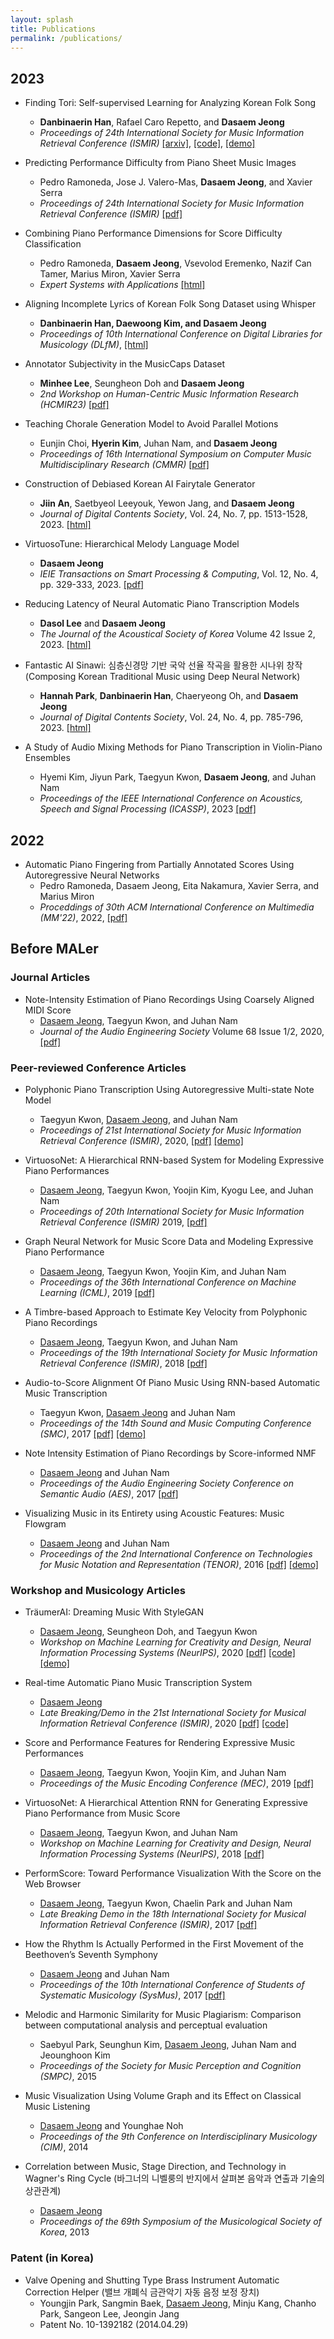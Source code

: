 ```yaml
---
layout: splash
title: Publications
permalink: /publications/
---
```


## 2023
* Finding Tori: Self-supervised Learning for Analyzing Korean Folk Song
	+ **Danbinaerin Han**, Rafael Caro Repetto, and **Dasaem Jeong**
	+ *Proceedings of 24th International Society for Music Information Retrieval Conference (ISMIR)* [[arxiv]](https://arxiv.org/abs/2308.02249), [[code]](https://github.com/danbinaerinHan/finding-tori), [[demo]](https://danbinaerinhan.github.io/korean-folksong-visualization/)

* Predicting Performance Difficulty from Piano Sheet Music Images
	+ Pedro Ramoneda, Jose J. Valero-Mas, **Dasaem Jeong**, and Xavier Serra
	+ *Proceedings of 24th International Society for Music Information Retrieval Conference (ISMIR)* [[pdf]](https://repositori.upf.edu/bitstream/handle/10230/58122/Ramoneda_ism_pred.pdf)

* Combining Piano Performance Dimensions for Score Difficulty Classification
	+ Pedro Ramoneda, **Dasaem Jeong**, Vsevolod Eremenko, Nazif Can Tamer, Marius Miron, Xavier Serra
	+ *Expert Systems with Applications* [[html]](https://doi.org/10.1016/j.eswa.2023.121776)

* Aligning Incomplete Lyrics of Korean Folk Song Dataset using Whisper
	+ **Danbinaerin Han, Daewoong Kim, and Dasaem Jeong**
	+ *Proceedings of 10th International Conference on Digital Libraries for Musicology (DLfM)*, [[html]](https://dl.acm.org/doi/10.1145/3625135.3625154)

* Annotator Subjectivity in the MusicCaps Dataset
	+ **Minhee Lee**, Seungheon Doh and **Dasaem Jeong**
	+ *2nd Workshop on Human-Centric Music Information Research (HCMIR23)* [[pdf]](https://ceur-ws.org/Vol-3528/paper6.pdf)

* Teaching Chorale Generation Model to Avoid Parallel Motions
	+ Eunjin Choi, **Hyerin Kim**, Juhan Nam, and **Dasaem Jeong**
	+ *Proceedings of 16th International Symposium on Computer Music Multidisciplinary Research (CMMR)* [[pdf]](https://zenodo.org/records/10112462)

* Construction of Debiased Korean AI Fairytale Generator
	+ **Jiin An**, Saetbyeol Leeyouk, Yewon Jang, and **Dasaem Jeong**
	+ *Journal of Digital Contents Society*, Vol. 24, No. 7, pp. 1513-1528, 2023. [[html]](https://doi.org/10.9728/dcs.2023.24.7.1513)

* VirtuosoTune: Hierarchical Melody Language Model
	+ **Dasaem Jeong**
	+ *IEIE Transactions on Smart Processing & Computing*, Vol. 12, No. 4, pp. 329-333, 2023. [[pdf]](http://ieiespc.org/AURIC_OPEN_temp/RDOC/ieie03/ieietspc_202308_006.pdf)

* Reducing Latency of Neural Automatic Piano Transcription Models
	+ **Dasol Lee** and **Dasaem Jeong**
	+ *The Journal of the Acoustical Society of Korea* Volume 42 Issue 2, 2023. [[html]](https://www.jask.or.kr/articles/xml/XgKP/)

* Fantastic AI Sinawi: 심층신경망 기반 국악 선율 작곡을 활용한 시나위 창작 (Composing Korean Traditional Music using Deep Neural Network)
	+ **Hannah Park**, **Danbinaerin Han**, Chaeryeong Oh, and **Dasaem Jeong**
	+ *Journal of Digital Contents Society*,  Vol. 24, No. 4, pp. 785-796, 2023. [[html]](https://doi.org/10.9728/dcs.2023.24.4.785)

* A Study of Audio Mixing Methods for Piano Transcription in Violin-Piano Ensembles
	+ Hyemi Kim, Jiyun Park, Taegyun Kwon, **Dasaem Jeong**, and Juhan Nam
	+ *Proceedings of the IEEE International Conference on Acoustics, Speech and Signal Processing (ICASSP)*, 2023 [[pdf]](https://ieeexplore.ieee.org/document/10095061)


## 2022
* Automatic Piano Fingering from Partially Annotated Scores Using Autoregressive Neural Networks
	+ Pedro Ramoneda, Dasaem Jeong, Eita Nakamura, Xavier Serra, and Marius Miron
	+ *Proceddings of 30th ACM International Conference on Multimedia (MM'22)*, 2022, [[pdf]](https://repositori.upf.edu/handle/10230/54308)


## Before MALer
### Journal Articles

* Note-Intensity Estimation of Piano Recordings Using Coarsely Aligned MIDI Score
	+ <u>Dasaem Jeong</u>, Taegyun Kwon, and Juhan Nam
	+ *Journal of the Audio Engineering Society* Volume 68 Issue 1/2, 2020, [[pdf]](http://www.aes.org/e-lib/browse.cfm?elib=20716)



### Peer-reviewed Conference Articles


* Polyphonic Piano Transcription Using Autoregressive Multi-state Note Model
	+ Taegyun Kwon, <u>Dasaem Jeong</u>,  and Juhan Nam
	+ *Proceedings of 21st International Society for Music Information Retrieval Conference (ISMIR)*, 2020, [[pdf]](https://program.ismir2020.net/poster_3-17.html) [[demo]](https://taegyunkwon.github.io/ar_multi_transcription/)

* VirtuosoNet: A Hierarchical RNN-based System for Modeling Expressive Piano Performances 
	+ <u>Dasaem Jeong</u>, Taegyun Kwon, Yoojin Kim, Kyogu Lee, and Juhan Nam
	+ *Proceedings of 20th International Society for Music Information Retrieval Conference (ISMIR)* 2019, [[pdf]](https://archives.ismir.net/ismir2019/paper/000112.pdf)

* Graph Neural Network for Music Score Data and Modeling Expressive Piano Performance
	+ <u>Dasaem Jeong</u>, Taegyun Kwon, Yoojin Kim, and Juhan Nam
	+ *Proceedings of the 36th International Conference on Machine Learning (ICML)*, 2019 [[pdf]](http://proceedings.mlr.press/v97/jeong19a/jeong19a.pdf)

* A Timbre-based Approach to Estimate Key Velocity from Polyphonic Piano Recordings  
	+ <u>Dasaem Jeong</u>, Taegyun Kwon, and Juhan Nam
	+ *Proceedings of the 19th International Society for Music Information Retrieval Conference (ISMIR)*, 2018 [[pdf]](http://ismir2018.ircam.fr/doc/pdfs/196_Paper.pdf)

* Audio-to-Score Alignment Of Piano Music Using RNN-based Automatic Music Transcription 
	+ Taegyun Kwon, <u>Dasaem Jeong</u> and Juhan Nam
	+ *Proceedings of the 14th Sound and Music Computing Conference (SMC)*, 2017 [[pdf]](http://mac.kaist.ac.kr/pubs/KwonJeongNam-smc2017.pdf) [[demo]](http://mac.kaist.ac.kr/~ilcobo2/alignWithAMT/)

* Note Intensity Estimation of Piano Recordings by Score-informed NMF 
	+ <u>Dasaem Jeong</u> and Juhan Nam 
	+ *Proceedings of the Audio Engineering Society Conference on Semantic Audio (AES)*, 2017 [[pdf]](http://mac.kaist.ac.kr/pubs/JeongNam-aes2017.pdf)

* Visualizing Music in its Entirety using Acoustic Features: Music Flowgram 
	+ <u>Dasaem Jeong</u> and Juhan Nam 
	+ *Proceedings of the 2nd International Conference on Technologies for Music Notation and Representation (TENOR)*, 2016 [[pdf]](http://mac.kaist.ac.kr/pubs/JeongNam-tenor2016.pdf) [[demo]](http://jdasam.github.io/visualization/main.html)



### Workshop and Musicology Articles

* TräumerAI: Dreaming Music With StyleGAN  
	+ <u>Dasaem Jeong</u>, Seungheon Doh, and Taegyun Kwon
	+ *Workshop on Machine Learning for Creativity and Design, Neural Information Processing Systems (NeurIPS)*, 2020 [[pdf]](https://arxiv.org/pdf/2102.04680.pdf) [[code]](https://github.com/jdasam/traeumerAI) [[demo]](https://jdasam.github.io/traeumerAI_demo/)


* Real-time Automatic Piano Music Transcription System
	+ <u>Dasaem Jeong</u>
	+ *Late Breaking/Demo in the 21st International Society for Musical Information Retrieval Conference (ISMIR)*, 2020 [[pdf]](https://program.ismir2020.net/lbd_444.html) [[code]](https://github.com/jdasam/online_amt)

* Score and Performance Features for Rendering Expressive Music Performances 
	+ <u>Dasaem Jeong</u>, Taegyun Kwon, Yoojin Kim, and Juhan Nam
	+ *Proceedings of the Music Encoding Conference (MEC)*, 2019  [[pdf]](http://mac.kaist.ac.kr/pubs/JeongKwonKimNam-mec2019.pdf)

* VirtuosoNet: A Hierarchical Attention RNN for Generating Expressive Piano Performance from Music Score  
	+ <u>Dasaem Jeong</u>, Taegyun Kwon, and Juhan Nam
	+ *Workshop on Machine Learning for Creativity and Design, Neural Information Processing Systems (NeurIPS)*, 2018 [[pdf]](http://mac.kaist.ac.kr/pubs/JeongKwonNam-neurips2018.pdf)


* PerformScore: Toward Performance Visualization With the Score on the Web Browser 
	+ <u>Dasaem Jeong</u>, Taegyun Kwon, Chaelin Park and Juhan Nam 
	+ *Late Breaking Demo in the 18th International Society for Musical Information Retrieval Conference (ISMIR)*, 2017 [[pdf]](https://ismir2017.smcnus.org/lbds/Jeong2017.pdf)

* How the Rhythm Is Actually Performed in the First Movement of the Beethoven’s Seventh Symphony
	+ <u>Dasaem Jeong</u> and Juhan Nam
	+ *Proceedings of the 10th International Conference of Students of Systematic Musicology (SysMus)*, 2017 [[pdf]](https://sysmus17.qmul.ac.uk/wp-content/uploads/2017/08/jeong_rhythm_performance_beethoven_7.pdf)

* Melodic and Harmonic Similarity for Music Plagiarism: Comparison between computational analysis and perceptual evaluation 
	+ Saebyul Park, Seunghun Kim, <u>Dasaem Jeong</u>, Juhan Nam and Jeounghoon Kim 
	+ *Proceedings of the Society for Music Perception and Cognition (SMPC)*, 2015

* Music Visualization Using Volume Graph and its Effect on Classical Music Listening
	+ <u>Dasaem Jeong</u> and Younghae Noh
	+ *Proceedings of the 9th Conference on Interdisciplinary Musicology (CIM)*, 2014

* Correlation between Music, Stage Direction, and Technology in Wagner's Ring Cycle (바그너의 니벨룽의 반지에서 살펴본 음악과 연출과 기술의 상관관계)
	+ <u>Dasaem Jeong</u>
	+ *Proceedings of the 69th Symposium of the Musicological Society of Korea*, 2013


### Patent (in Korea)
* Valve Opening and Shutting Type Brass Instrument Automatic Correction Helper (밸브 개폐식 금관악기 자동 음정 보정 장치)
	+ Youngjin Park, Sangmin Baek, <u>Dasaem Jeong</u>, Minju Kang, Chanho Park, Sangeon Lee, Jeongin Jang
	+ Patent No. 10-1392182 (2014.04.29)
